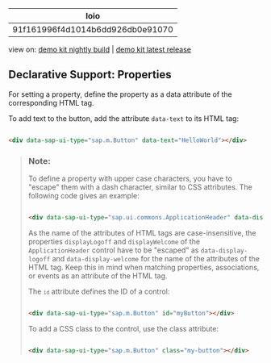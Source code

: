 <!-- loio91f161996f4d1014b6dd926db0e91070 -->

| loio |
| -----|
| 91f161996f4d1014b6dd926db0e91070 |

<div id="loio">

view on: [demo kit nightly build](https://openui5nightly.hana.ondemand.com/topic/91f161996f4d1014b6dd926db0e91070) | [demo kit latest release](https://sdk.openui5.org/topic/91f161996f4d1014b6dd926db0e91070)</div>

## Declarative Support: Properties

For setting a property, define the property as a data attribute of the corresponding HTML tag.

To add text to the button, add the attribute `data-text` to its HTML tag:

```html

<div data-sap-ui-type="sap.m.Button" data-text="HelloWorld"></div>
```

> ### Note:  
> To define a property with upper case characters, you have to "escape" them with a dash character, similar to CSS attributes. The following code gives an example:
> 
> ```html
> 
> <div data-sap-ui-type="sap.ui.commons.ApplicationHeader" data-display-logoff="false" data-display-welcome="false"></div>
> ```
> 
> As the name of the attributes of HTML tags are case-insensitive, the properties `displayLogoff` and `displayWelcome` of the `ApplicationHeader` control have to be "escaped" as `data-display-logoff` and `data-display-welcome` for the name of the attributes of the HTML tag. Keep this in mind when matching properties, associations, or events as an attribute of the HTML tag.
> 
> The <code><code>id</code></code> attribute defines the ID of a control:
> 
> ```html
> 
> <div data-sap-ui-type="sap.m.Button" id="myButton"></div>
> ```
> 
> To add a CSS class to the control, use the class attribute:
> 
> ```html
> 
> <div data-sap-ui-type="sap.m.Button" class="my-button"></div>
> ```

